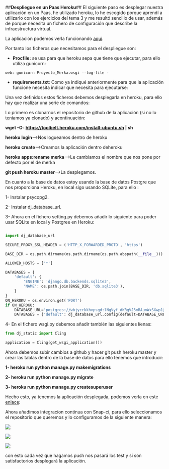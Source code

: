 ##**Despliegue en un Paas Heroku**##
El siguiente paso es desplegar nuestra aplicación en un Paas, he utilizado heroku, lo he escogido porque aprendí a utilizarlo con los ejercicios del tema 3 y me resultó sencillo de usar, además de porque necesita un fichero de configuración que describe la infraestructura virtual.

La aplicación podemos verla funcionando [aquí](https://proyecto-merka.herokuapp.com/).

Por tanto los ficheros que necesitamos para el despliegue son:

- **Procfile:** se usa para que heroku sepa que tiene que ejecutar, para ello utiliza gunicorn:

```
web: gunicorn Proyecto_Merka.wsgi --log-file -
```
- **requirements.txt**: Como ya indiqué anteriormente para que la aplicación funcione necesita indicar que necesita para ejecutarse:

Una vez definidos estos ficheros debemos desplegarla en heroku, para ello hay que realizar una serie de comandos:

Lo primero es clonarnos el repositorio de github de la aplicación (si no lo teniamos ya clonado) y acontinuación:

**wget -O- https://toolbelt.heroku.com/install-ubuntu.sh | sh**

**heroku login**-->Nos logueamos dentro de heroku

**heroku create**-->Creamos la aplicación dentro deheroku

**heroku apps:rename merka**-->Le cambiamos el nombre que nos pone por defecto por el de merka

**git push heroku master**-->La desplegamos.

En cuanto a la base de datos estoy usando la base de datos Postgre que nos proporciona Heroku, en local sigo usando SQLite, para ello :

1- Instalar psycopg2.

2- Instalar dj_database_url.

3- Ahora en el fichero setting.py debemos añadir lo siguiente para poder usar SQLite en local y Postgree en Heroku:

```python

import dj_database_url

SECURE_PROXY_SSL_HEADER = ('HTTP_X_FORWARDED_PROTO', 'https')

BASE_DIR = os.path.dirname(os.path.dirname(os.path.abspath(__file__)))

ALLOWED_HOSTS = ['*']

DATABASES = {
    'default': {
        'ENGINE': 'django.db.backends.sqlite3',
        'NAME': os.path.join(BASE_DIR, 'db.sqlite3'),
    }
}
ON_HEROKU = os.environ.get('PORT')
if ON_HEROKU:
    DATABASE_URL='postgres://wbjycrkkhvpsgd:lNgVyf_dKRgVJ3mRAumWxSXwp1@ec2-54-204-7-145.compute-1.amazonaws.com:5432/d9adsr028lbovr'
    DATABASES = {'default': dj_database_url.config(default=DATABASE_URL)}
```
4- En el fichero  wsgi.py debemos añadir también las siguientes líenas:

```python
from dj_static import Cling

application = Cling(get_wsgi_application())
```

Ahora debemos subir cambios a github y hacer git push heroku master y crear las tablas dentro de la base de datos para ello tenemos que introducir:

**1- heroku run python manage.py makemigrations**

**2- heroku run python manage.py migrate**

**3- heroku run python manage.py createsuperuser**


Hecho esto, ya tenemos la aplicación desplegada, podemos verla en este [enlace](https://proyecto-merka.herokuapp.com/):


Ahora añadimos integracion continua con Snap-ci, para ello seleccionamos el repositorio que queremos y lo configuramos de la siguiente manera:

![](http://i666.photobucket.com/albums/vv21/angelvalera/Seleccioacuten_001_zpsfxmmbpla.png)

![](http://i666.photobucket.com/albums/vv21/angelvalera/Seleccioacuten_003_zpsi4nfpcv3.png)

![](http://i666.photobucket.com/albums/vv21/angelvalera/Seleccioacuten_022_zpsu3ksskro.png)

con esto cada vez que hagamos push  nos pasará los test y si son satisfactorios desplegará la aplicación.

